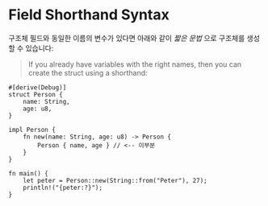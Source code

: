 # Field Shorthand Syntax

구조체 필드와 동일한 이름의 변수가 있다면 아래와 같이 _짧은 문법_ 으로 구조체를 생성할 수 있습니다:
> If you already have variables with the right names, then you can create the
> struct using a shorthand:

```rust,editable
#[derive(Debug)]
struct Person {
    name: String,
    age: u8,
}

impl Person {
    fn new(name: String, age: u8) -> Person {
        Person { name, age } // <-- 이부분
    }
}

fn main() {
    let peter = Person::new(String::from("Peter"), 27);
    println!("{peter:?}");
}
```
